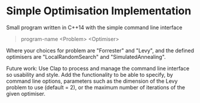 # Simple Optimisation Implementation

Small program written in C++14 with the simple command line interface
> program-name \<Problem\> \<Optimiser\>

Where your choices for problem are "Forrester" and "Levy", and the defined optimisers are "LocalRandomSearch" and "SimulatedAnnealing".

Future work:
Use Clap to process and manage the command line interface so usability and style. Add the functionality to be able to specify, by command line options, parameters such as the dimension of the Levy problem to use (default = 2), or the maximum number of iterations of the given optimiser.
